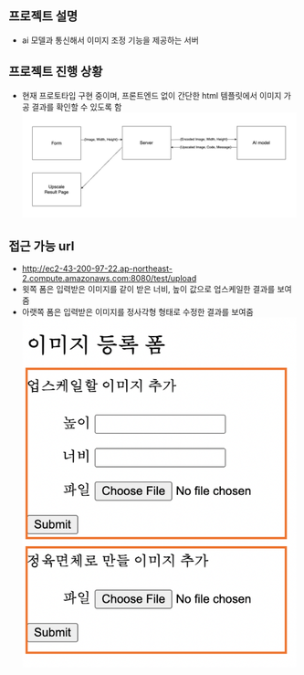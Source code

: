 ## 프로젝트 설명
- ai 모델과 통신해서 이미지 조정 기능을 제공하는 서버

## 프로젝트 진행 상황
- 현재 프로토타입 구현 중이며, 프론트엔드 없이 간단한 html 템플릿에서 이미지 가공 결과를 확인할 수 있도록 함
![img](./img/presize-proto.jpg)

## 접근 가능 url
- http://ec2-43-200-97-22.ap-northeast-2.compute.amazonaws.com:8080/test/upload
- 윗쪽 폼은 입력받은 이미지를 같이 받은 너비, 높이 값으로 업스케일한 결과를 보여줌
- 아랫쪽 폼은 입력받은 이미지를 정사각형 형태로 수정한 결과를 보여줌
![form](./img/presize-form.png)
